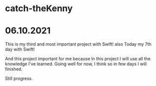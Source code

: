 # catch-theKenny

# 06.10.2021

This is my third and most important project with Swift! also Today my 7th day with Swift! 

And this project important for me because In this project I will use all the knowledge I've learned.
Going well for now, I think so in few days I will finished.

Still progress.
